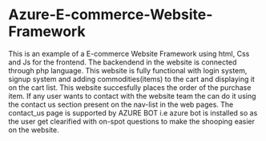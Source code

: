 # Azure-E-commerce-Website-Framework


This is an example of a E-commerce Website Framework using html, Css and Js for the frontend. 
The backendend in the website is connected through php language. 
This website is fully functional with login system, signup system and adding commodities(items) to the cart and displaying it on the cart list. 
This website succesfully places the order of the purchase item. 
If any user wants to contact with the website team the can do it using the contact us section present on the nav-list in the web pages.
The contact_us page is supported by AZURE BOT i.e azure bot is installed so as the user get clearified with on-spot questions to make the shooping easier on the website.     
